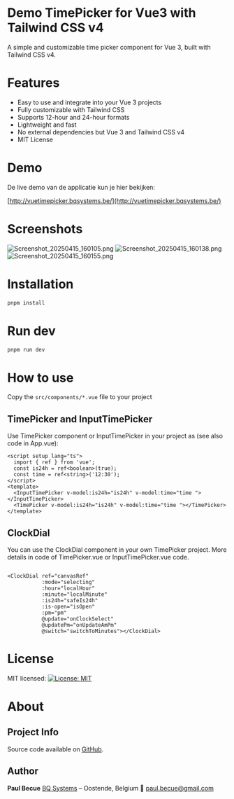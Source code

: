 # Demo TimePicker for Vue3 with Tailwind CSS v4

A simple and customizable time picker component for Vue 3, built with Tailwind CSS v4.

# Features

- Easy to use and integrate into your Vue 3 projects
- Fully customizable with Tailwind CSS
- Supports 12-hour and 24-hour formats
- Lightweight and fast
- No external dependencies but Vue 3 and Tailwind CSS v4
- MIT License

# Demo

De live demo van de applicatie kun je hier bekijken:

[http://vuetimepicker.bqsystems.be/](http://vuetimepicker.bqsystems.be/)

# Screenshots

![Screenshot_20250415_160105.png](public/Screenshot_20250415_160105.png)
![Screenshot_20250415_160138.png](public/Screenshot_20250415_160138.png)
![Screenshot_20250415_160155.png](public/Screenshot_20250415_160155.png)

# Installation

```bash
pnpm install  
```

# Run dev

```bash
pnpm run dev
```

# How to use

Copy the `src/components/*.vue` file to your project

## TimePicker and InputTimePicker

Use TimePicker component or InputTimePicker in your project as (see also code in App.vue):

```vue
<script setup lang="ts">
  import { ref } from 'vue';
  const is24h = ref<boolean>(true);
  const time = ref<string>('12:30');
</script>
<template>
  <InputTimePicker v-model:is24h="is24h" v-model:time="time "></InputTimePicker>
  <TimePicker v-model:is24h="is24h" v-model:time="time "></TimePicker>
</template>
```

## ClockDial

You can use the ClockDial component in your own TimePicker project. More details in code of TimePicker.vue or InputTimePicker.vue code.

```vue

<ClockDial ref="canvasRef"
           :mode="selecting"
           :hour="localHour"
           :minute="localMinute"
           :is24h="safeIs24h"
           :is-open="isOpen"
           :pm="pm"
           @update="onClockSelect"
           @updatePm="onUpdateAmPm"
           @switch="switchToMinutes"></ClockDial>
```

# License

MIT licensed: [![License: MIT](https://img.shields.io/badge/License-MIT-yellow.svg)](LICENSE.md)

# About

## Project Info

Source code available on [GitHub](https://github.com/paul908/vue-tailwind-timepicker).

## Author

**Paul Becue**
[BQ Systems](https://bqsystems.be) – Oostende, Belgium
📧 [paul.becue@gmail.com](mailto:paul.becue@gmail.com)
